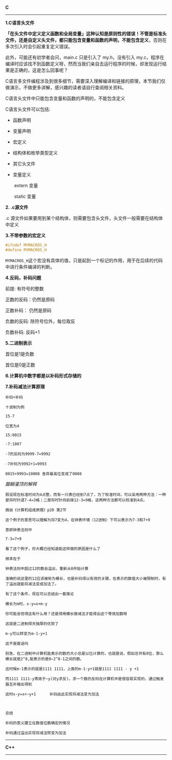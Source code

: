**C**

--------------------------------------------------------------------------

**1.C语言头文件**



**「在头文件中定义定义函数和全局变量」这种认知是原则性的错误！**不管是标准头文件，还是自定义头文件，都只能包**含变量和函数的声明，不能包含定义**，否则在多次引入时会引起重复定义错误。

此外，可能还有初学者会问，main.c 只是引入了 my.h，没有引入 my.c，程序在编译时应该找不到函数定义呀，然而当我们亲自去运行程序的时候，却发现运行结果是正确的，这是怎么回事呢？

 C语言多文件编程涉及到很多细节，需要深入理解编译和链接的原理，本节我们仅做演示，不做更多讲解，感兴趣的读者请自行查阅相关资料。



C语言头文件中只能包含变量和函数的声明的，不能包含定义



C语言头文件可以包括:



- 函数声明

- 变量声明

- 宏定义

- 结构体和枚举类型定义

- 其它头文件

- 变量定义

  ​	extern 变量

  ​    static   变量



**2. .c源文件**



.c 源文件如果要用到某个结构体，则需要包含头文件，头文件一般需要在结构体中定义



**3.不带参数的宏定义**

```c
#ifndef MYMACROS_H
#define MYMACROS_H
```

`MYMACROS_H`这个宏没有具体的值，只是起到一个标记的作用，用于在后续的代码中进行条件编译的判断。



**4.反码，补码问题**

前提: 有符号的整数

正数的反码：仍然是原码

正数补码： 仍然是原码

负数的反码: 除符号位外，每位取反

负数补码: 反码+1



**5.二进制表示**

首位是1是负数

首位是0是正数



**6.计算机中数字都是以补码形式存储的**



**7.补码减法计算原理**

```
补码+补码

十进制为例

15-7

位宽为4

15:0015

-7:1007

-7的反码为9999-7=9992

-7补码为9992+1=9993

0015+9993=10008 舍弃最高位变成了0008
```

*醍醐灌顶的解释*

```
假设现在标准时间为4点整，而有一只表已经到7点了，为了校准时间，可以采用两种方法：一种是将时针退7-4=3格；二是将时针向前拨12-3=9格，这两种方法都可以校准到4点。

摘自《计算机组成原理》p20 第2节

这个例子的意思可以理解为将7变为4，在钟表环境（12进制）下可以表示为7-3和7+9

意即钟表法则中

7-3=7+9

看了这个例子，你大概已经知道能这样做的原因是什么了

根本在于

钟表法则中超过12的数会溢出，重新从0开始计算

准确的说这里的12应该被称为模长，也是补码得以有效的关键，在表示的数值大小被限制时，有了溢出就能将减法变成加法了。

有了这个条件，现在可以总结出一套推论

模长为m时，x-y=x+m-y

你可能会觉得这有什么用？还是得用模长做减法才能得出这个等效加数呀

这就是二进制得天独厚的优势了

m-y可以转变为m-1-y+1

这不是废话吗

别急，在二进制中计算机能表示的数的大小总是以位计算的，也就是说，假如总共有8位，那么模长就是2^8,能表示的是0~2^8-1之间的数。

这时候m-1表示的就是1111 1111，上面的m-1-y+1就是1111 1111 - y +1

而1111 1111-y等效于~y(对y求反)，求一个数的反码在计算机中是很容易实现的，通过触发器互补输出得到

这时x-y=x+~y+1      补码由此实现将减法变为加法

 

总结

补码的意义建立在数值位数确定的情况

补码通过溢出实现将减法转变为加法
```



---------------------------------------------------------------------------------------

**C++**

------------------------------------------------

